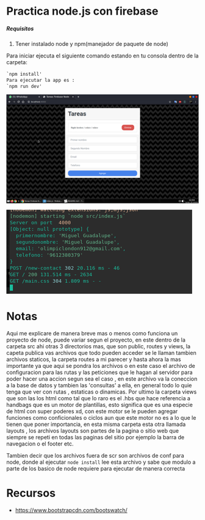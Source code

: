 # Practica node.js con firebase

##### Requisitos

1. Tener instalado node y npm(manejador de paquete de node)

Para iniciar ejecuta el siguiente comando estando en tu consola dentro de la carpeta:
```
`npm install'
Para ejecutar la app es :
`npm run dev'
```


![Captura](image.png "imagen") 

![Captura](img.png "imagen") 
# Notas

Aqui me explicare de manera breve mas o menos como funciona un proyecto de node, puede variar segun el proyecto, en este dentro de la carpeta src ahi otras 3 directorios mas, que son public, routes y views, la capeta publica vas archivos que todo pueden acceder se le llaman tambien archivos staticos, la carpeta routes a mi parecer y hasta ahora la mas importante ya que aqui se pondra los archivos o en este caso el archivo de configuracion para las rutas y las peticiones que le hagan al servidor para poder hacer una accion segun sea el caso , en este archivo va la coneccion a la base de datos y tambien las 'consultas' a ella, en general todo lo quie tenga que ver con rutas , estaticas o dinamicas. Por ultimo la carpeta views que son las los html como tal que lo raro es el .hbs que hace referencia a handbags que es un motor de plantillas, esto significa que es una especie de html con super poderes xd, con este motor se le pueden agregar funciones como conficionales o ciclos aun que este motor no es a lo que le tienen que poner importancia, en esta misma carpeta esta otra llamada layouts , los archivos layouts son partes de la pagina o sitio web que siempre se repeti en todas las paginas del sitio por ejemplo la barra de navegacion o el footer etc.

Tambien decir que los archivos fuera de scr son archivos de conf para node, donde al ejecutar `node install` lee esta archivo y sabe que modulo a parte de los basico de node requiere para ejecutar de manera correcta

# Recursos

- https://www.bootstrapcdn.com/bootswatch/


